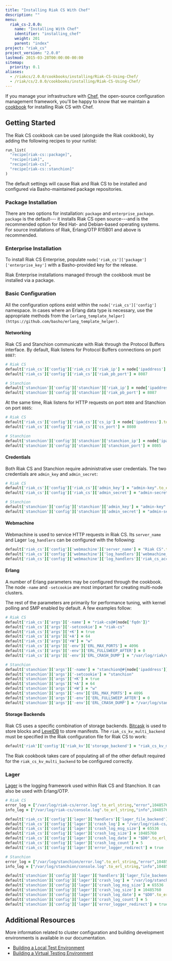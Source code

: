 ```yaml
---
title: "Installing Riak CS With Chef"
description: ""
menu:
  riak_cs-2.0.0:
    name: "Installing With Chef"
    identifier: "installing_chef"
    weight: 201
    parent: "index"
project: "riak_cs"
project_version: "2.0.0"
lastmod: 2015-03-28T00:00:00-00:00
sitemap:
  priority: 0.1
aliases:
  - /riakcs/2.0.0/cookbooks/installing/Riak-CS-Using-Chef/
  - /riak/cs/2.0.0/cookbooks/installing/Riak-CS-Using-Chef/
---
```


If you manage your infrastructure with [Chef](http://www.opscode.com/chef/),
the open-source configuration management framework, you'll be happy to know
that we maintain a [cookbook](http://community.opscode.com/cookbooks/riak-cs)
for installing Riak CS with Chef.

## Getting Started

The Riak CS cookbook can be used (alongside the Riak cookbook), by adding the
following recipes to your runlist:

```ruby
run_list(
  "recipe[riak-cs::package]",
  "recipe[riak]",
  "recipe[riak-cs]",
  "recipe[riak-cs::stanchion]"
)
```

The default settings will cause Riak and Riak CS to be installed and configured via Basho-maintained package repositories.

### Package Installation

There are two options for installation: `package` and `enterprise_package`.
`package` is the default--- it installs Riak CS open source---and is the recommended option for Red Hat- and Debian-based operating systems. For source installations of Riak, Erlang/OTP R15B01 and above is recommended.

### Enterprise Installation

To install Riak CS Enterprise, populate `node['riak_cs']['package']['enterprise_key']` with a Basho-provided key for
the release.

Riak Enterprise installations managed through the cookbook must be installed
via a package.

### Basic Configuration

All the configuration options exist within the `node['riak_cs']['config']`
namespace. In cases where an Erlang data type is necessary, use the appropriate methods from the `[erlang_template_helper](https://github.com/basho/erlang_template_helper)`.

#### Networking

Riak CS and Stanchion communicate with Riak through the Protocol Buffers interface. By default, Riak listens for Protocol Buffers connections on port
`8087`:

```ruby
# Riak CS
default['riak_cs']['config']['riak_cs']['riak_ip'] = node['ipaddress'].to_erl_string
default['riak_cs']['config']['riak_cs']['riak_pb_port'] = 8087

# Stanchion
default['stanchion']['config']['stanchion']['riak_ip'] = node['ipaddress'].to_erl_string
default['stanchion']['config']['stanchion']['riak_pb_port'] = 8087
```

At the same time, Riak listens for HTTP requests on port `8080` and Stanchion
on port `8085`:

```ruby
# Riak CS
default['riak_cs']['config']['riak_cs']['cs_ip'] = node['ipaddress'].to_erl_string
default['riak_cs']['config']['riak_cs']['cs_port'] = 8080

# Stanchion
default['stanchion']['config']['stanchion']['stanchion_ip'] = node['ipaddress'].to_erl_string
default['stanchion']['config']['stanchion']['stanchion_port'] = 8085
```

#### Credentials

Both Riak CS and Stanchion require administrative user credentials. The two credentials are `admin_key` and `admin_secret`:

```ruby
# Riak CS
default['riak_cs']['config']['riak_cs']['admin_key'] = "admin-key".to_erl_string
default['riak_cs']['config']['riak_cs']['admin_secret'] = "admin-secret".to_erl_string

# Stanchion
default['stanchion']['config']['stanchion']['admin_key'] = "admin-key".to_erl_string
default['stanchion']['config']['stanchion']['admin_secret'] = "admin-secret".to_erl_string
```

#### Webmachine

Webmachine is used to service HTTP requests in Riak CS. Its `server_name` and
Lager `log_handlers` can be configured with the following:

```ruby
default['riak_cs']['config']['webmachine']['server_name'] = "Riak CS".to_erl_string
default['riak_cs']['config']['webmachine']['log_handlers']['webmachine_log_handler'] = ["/var/log/riak-cs".to_erl_string].to_erl_list
default['riak_cs']['config']['webmachine']['log_handlers']['riak_cs_access_log_handler'] = [].to_erl_list
```

#### Erlang

A number of Erlang parameters may be configured through the cookbook. The node
`-name` and `-setcookie` are most important for creating multi-node clusters.

The rest of the parameters are primarily for performance tuning, with kernel
polling and SMP enabled by default. A few examples follow:

```ruby
# Riak CS
default['riak_cs']['args']['-name'] = "riak-cs@#{node['fqdn']}"
default['riak_cs']['args']['-setcookie'] = "riak-cs"
default['riak_cs']['args']['+K'] = true
default['riak_cs']['args']['+A'] = 64
default['riak_cs']['args']['+W'] = "w"
default['riak_cs']['args']['-env']['ERL_MAX_PORTS'] = 4096
default['riak_cs']['args']['-env']['ERL_FULLSWEEP_AFTER'] = 0
default['riak_cs']['args']['-env']['ERL_CRASH_DUMP'] = "/var/log/riak/erl_crash.dump"

# Stanchion
default['stanchion']['args']['-name'] = "stanchion@#{node['ipaddress']}"
default['stanchion']['args']['-setcookie'] = "stanchion"
default['stanchion']['args']['+K'] = true
default['stanchion']['args']['+A'] = 64
default['stanchion']['args']['+W'] = "w"
default['stanchion']['args']['-env']['ERL_MAX_PORTS'] = 4096
default['stanchion']['args']['-env']['ERL_FULLSWEEP_AFTER'] = 0
default['stanchion']['args']['-env']['ERL_CRASH_DUMP'] = "/var/log/stanchion/erl_crash.dump"
```

#### Storage Backends

Riak CS uses a specific combination of storage backends. [Bitcask]({{<baseurl>}}riak/kv/2.1.3/setup/planning/backend/bitcask) is used to
store blocks and [LevelDB]({{<baseurl>}}riak/kv/2.1.3/setup/planning/backend/leveldb) to store manifests. The `riak_cs_kv_multi_backend` must be specified in the Riak configuration file for Riak CS to work:

```ruby
default['riak']['config']['riak_kv']['storage_backend'] = "riak_cs_kv_multi_backend"
```

The Riak cookbook takes care of populating all of the other default required
for the `riak_cs_kv_multi_backend` to be configured correctly.

### Lager

[Lager](https://github.com/basho/lager) is the logging framework used within
Riak CS and Stanchion. It can also be used with Erlang/OTP.

```ruby
# Riak CS
error_log = ["/var/log/riak-cs/error.log".to_erl_string,"error",10485760,"$D0".to_erl_string,5].to_erl_tuple
info_log = ["/var/log/riak-cs/console.log".to_erl_string,"info",10485760,"$D0".to_erl_string,5].to_erl_tuple

default['riak_cs']['config']['lager']['handlers']['lager_file_backend'] = [error_log, info_log]
default['riak_cs']['config']['lager']['crash_log'] = "/var/log/riak-cs/crash.log".to_erl_string
default['riak_cs']['config']['lager']['crash_log_msg_size'] = 65536
default['riak_cs']['config']['lager']['crash_log_size'] = 10485760
default['riak_cs']['config']['lager']['crash_log_date'] = "$D0".to_erl_string
default['riak_cs']['config']['lager']['crash_log_count'] = 5
default['riak_cs']['config']['lager']['error_logger_redirect'] = true

# Stanchion
error_log = ["/var/log/stanchion/error.log".to_erl_string,"error",10485760,"$D0".to_erl_string,5].to_erl_tuple
info_log = ["/var/log/stanchion/console.log".to_erl_string,"info",10485760,"$D0".to_erl_string,5].to_erl_tuple

default['stanchion']['config']['lager']['handlers']['lager_file_backend'] = [error_log, info_log]
default['stanchion']['config']['lager']['crash_log'] = "/var/log/stanchion/crash.log".to_erl_string
default['stanchion']['config']['lager']['crash_log_msg_size'] = 65536
default['stanchion']['config']['lager']['crash_log_size'] = 10485760
default['stanchion']['config']['lager']['crash_log_date'] = "$D0".to_erl_string
default['stanchion']['config']['lager']['crash_log_count'] = 5
default['stanchion']['config']['lager']['error_logger_redirect'] = true
```

## Additional Resources

More information related to cluster configuration and building development environments is available in our documentation.

* [Building a Local Test Environment]({{<baseurl>}}riak/cs/2.0.0/tutorials/fast-track/local-testing-environment)
* [Building a Virtual Testing Environment]({{<baseurl>}}riak/cs/2.0.0/tutorials/fast-track/virtual-test-environment)
